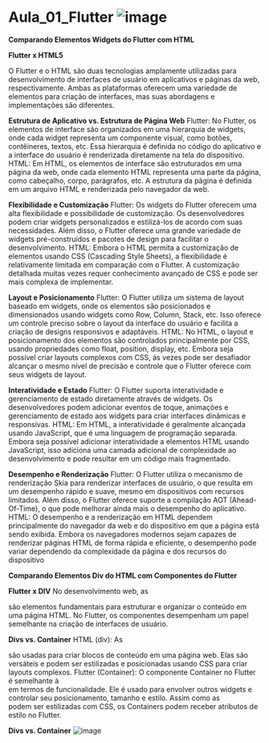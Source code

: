 # Aula_01_Flutter ![image](https://github.com/user-attachments/assets/21386855-678c-4b53-9051-55cc04c8e336)


**Comparando Elementos Widgets do Flutter com HTML**

**Flutter x HTML5**

O Flutter e o HTML são duas tecnologias amplamente utilizadas para desenvolvimento de interfaces de usuário em aplicativos e páginas da web, respectivamente. Ambas as plataformas oferecem uma variedade de elementos para criação de interfaces, mas suas abordagens e implementações são diferentes.

**Estrutura de Aplicativo vs. Estrutura de Página Web**
Flutter: No Flutter, os elementos de interface são organizados em uma hierarquia de widgets, onde cada widget representa um componente visual, como botões, contêineres, textos, etc. Essa hierarquia é definida no código do aplicativo e a interface do usuário é renderizada diretamente na tela do dispositivo.
HTML: Em HTML, os elementos de interface são estruturados em uma página da web, onde cada elemento HTML representa uma parte da página, como cabeçalho, corpo, parágrafos, etc. A estrutura da página é definida em um arquivo HTML e renderizada pelo navegador da web.

**Flexibilidade e Customização**
Flutter: Os widgets do Flutter oferecem uma alta flexibilidade e possibilidade de customização. Os desenvolvedores podem criar widgets personalizados e estilizá-los de acordo com suas necessidades. Além disso, o Flutter oferece uma grande variedade de widgets pré-construídos e pacotes de design para facilitar o desenvolvimento.
HTML: Embora o HTML permita a customização de elementos usando CSS (Cascading Style Sheets), a flexibilidade é relativamente limitada em comparação com o Flutter. A customização detalhada muitas vezes requer conhecimento avançado de CSS e pode ser mais complexa de implementar.

**Layout e Posicionamento**
Flutter: O Flutter utiliza um sistema de layout baseado em widgets, onde os elementos são posicionados e dimensionados usando widgets como Row, Column, Stack, etc. Isso oferece um controle preciso sobre o layout da interface do usuário e facilita a criação de designs responsivos e adaptáveis.
HTML: No HTML, o layout e posicionamento dos elementos são controlados principalmente por CSS, usando propriedades como float, position, display, etc. Embora seja possível criar layouts complexos com CSS, às vezes pode ser desafiador alcançar o mesmo nível de precisão e controle que o Flutter oferece com seus widgets de layout.

**Interatividade e Estado**
Flutter: O Flutter suporta interatividade e gerenciamento de estado diretamente através de widgets. Os desenvolvedores podem adicionar eventos de toque, animações e gerenciamento de estado aos widgets para criar interfaces dinâmicas e responsivas.
HTML: Em HTML, a interatividade é geralmente alcançada usando JavaScript, que é uma linguagem de programação separada. Embora seja possível adicionar interatividade a elementos HTML usando JavaScript, isso adiciona uma camada adicional de complexidade ao desenvolvimento e pode resultar em um código mais fragmentado.

**Desempenho e Renderização**
Flutter: O Flutter utiliza o mecanismo de renderização Skia para renderizar interfaces de usuário, o que resulta em um desempenho rápido e suave, mesmo em dispositivos com recursos limitados. Além disso, o Flutter oferece suporte a compilação AOT (Ahead-Of-Time), o que pode melhorar ainda mais o desempenho do aplicativo.
HTML: O desempenho e a renderização em HTML dependem principalmente do navegador da web e do dispositivo em que a página está sendo exibida. Embora os navegadores modernos sejam capazes de renderizar páginas HTML de forma rápida e eficiente, o desempenho pode variar dependendo da complexidade da página e dos recursos do dispositivo

**Comparando Elementos Div do HTML com Componentes do Flutter**

**Flutter x DIV**
No desenvolvimento web, as <div> são elementos fundamentais para estruturar e organizar o conteúdo em uma página HTML. No Flutter, os componentes desempenham um papel semelhante na criação de interfaces de usuário.

**Divs vs. Container**
HTML (div): As <div> são usadas para criar blocos de conteúdo em uma página web. Elas são versáteis e podem ser estilizadas e posicionadas usando CSS para criar layouts complexos.
Flutter (Container): O componente Container no Flutter é semelhante à <div> em termos de funcionalidade. Ele é usado para envolver outros widgets e controlar seu posicionamento, tamanho e estilo. Assim como as <div> podem ser estilizadas com CSS, os Containers podem receber atributos de estilo no Flutter.

**Divs vs. Container**
![image](https://github.com/user-attachments/assets/2308467d-c6fb-45ee-8532-4e341fcf890f)

